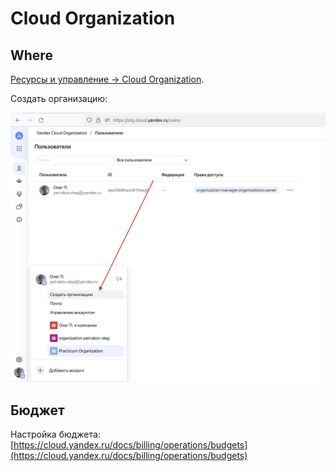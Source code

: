 # Cloud Organization

## Where

[Ресурсы и управление -> Cloud Organization](https://org.cloud.yandex.ru/users).&#x20;

Создать организацию:&#x20;

![](<../../.gitbook/assets/изображение (4) (1).png>)

## Бюджет

Настройка бюджета: [https://cloud.yandex.ru/docs/billing/operations/budgets](https://cloud.yandex.ru/docs/billing/operations/budgets)
